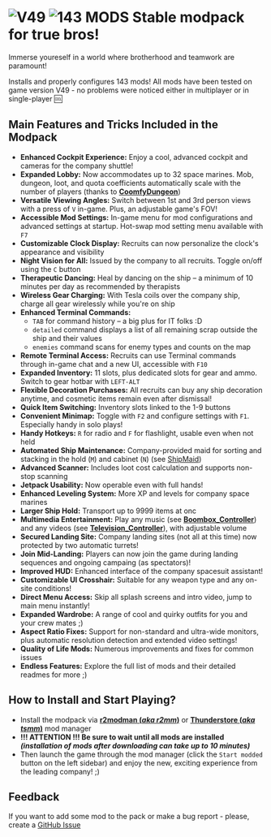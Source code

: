 # ![V49](https://img.shields.io/badge/V49-black?style=for-the-badge) ![143 MODS](https://img.shields.io/badge/143_MODS-black?style=for-the-badge) Stable modpack for true bros!

Immerse youreself in a world where brotherhood and teamwork are paramount!

Installs and properly configures 143 mods! All mods have been tested on game version V49 - no problems were noticed either in multiplayer or in single-player :cool:

## Main Features and Tricks Included in the Modpack

- **Enhanced Cockpit Experience:** Enjoy a cool, advanced cockpit and cameras for the company shuttle!
- **Expanded Lobby:** Now accommodates up to 32 space marines. Mob, dungeon, loot, and quota coefficients automatically scale with the number of players (thanks to [**CoomfyDungeon**](https://thunderstore.io/c/lethal-company/p/Coomfy/CoomfyDungeon/))
- **Versatile Viewing Angles:** Switch between 1st and 3rd person views with a press of `V` in-game. Plus, an adjustable game's FOV!
- **Accessible Mod Settings:** In-game menu for mod configurations and advanced settings at startup. Hot-swap mod setting menu available with `F7`
- **Customizable Clock Display:** Recruits can now personalize the clock's appearance and visibility
- **Night Vision for All:** Issued by the company to all recruits. Toggle on/off using the `C` button
- **Therapeutic Dancing:** Heal by dancing on the ship – a minimum of 10 minutes per day as recommended by therapists
- **Wireless Gear Charging:** With Tesla coils over the company ship, charge all gear wirelessly while you're on ship
- **Enhanced Terminal Commands:**
  - `TAB` for command history – a big plus for IT folks :D
  - `detailed` command displays a list of all remaining scrap outside the ship and their values
  - `enemies` command scans for enemy types and counts on the map
- **Remote Terminal Access:** Recruits can use Terminal commands through in-game chat and a new UI, accessible with `F10`
- **Expanded Inventory:** 11 slots, plus dedicated slots for gear and ammo. Switch to gear hotbar with `LEFT-ALT`
- **Flexible Decoration Purchases:** All recruits can buy any ship decoration anytime, and cosmetic items remain even after dismissal!
- **Quick Item Switching:** Inventory slots linked to the 1-9 buttons
- **Convenient Minimap:** Toggle with `F2` and configure settings with `F1`. Especially handy in solo plays!
- **Handy Hotkeys:** `R` for radio and `F` for flashlight, usable even when not held
- **Automated Ship Maintenance:** Company-provided maid for sorting and stacking in the hold (`M`) and cabinet (`N`) (see [ShipMaid](https://thunderstore.io/c/lethal-company/p/bozzobrain/ShipMaid/))
- **Advanced Scanner:** Includes loot cost calculation and supports non-stop scanning
- **Jetpack Usability:** Now operable even with full hands!
- **Enhanced Leveling System:** More XP and levels for company space marines
- **Larger Ship Hold:** Transport up to 9999 items at onc
- **Multimedia Entertainment:** Play any music (see [**Boombox_Controller**](https://thunderstore.io/c/lethal-company/p/KoderTeh/Boombox_Controller/)) and any videos (see [**Television_Controller**](https://thunderstore.io/c/lethal-company/p/KoderTeh/Television_Controller/)), with adjustable volume
- **Secured Landing Site:** Company landing sites (not all at this time) now protected by two automatic turrets!
- **Join Mid-Landing:** Players can now join the game during landing sequences and ongoing campaing (as spectators)!
- **Improved HUD:** Enhanced interface of the company spacesuit assistant!
- **Customizable UI Crosshair:** Suitable for any weapon type and any on-site conditions!
- **Direct Menu Access:** Skip all splash screens and intro video, jump to main menu instantly!
- **Expanded Wardrobe:** A range of cool and quirky outfits for you and your crew mates ;)
- **Aspect Ratio Fixes:** Support for non-standard and ultra-wide monitors, plus automatic resolution detection and extended video settings!
- **Quality of Life Mods:** Numerous improvements and fixes for common issues
- **Endless Features:** Explore the full list of mods and their detailed readmes for more ;)


## How to Install and Start Playing?

- Install the modpack via [**r2modman (_aka r2mm_)**](https://thunderstore.io/package/ebkr/r2modman) or [**Thunderstore (_aka tsmm_)**](https://www.overwolf.com/oneapp/Thunderstore-Thunderstore_Mod_Manager) mod manager
- **!!! ATTENTION !!! Be sure to wait until all mods are installed _(installation of mods after downloading can take up to 10 minutes)_**
- Then launch the game through the mod manager (click the `Start modded` button on the left sidebar) and enjoy the new, exciting experience from the leading company! ;)

## Feedback

If you want to add some mod to the pack or make a bug report - please, create a [GitHub Issue](https://github.com/h1kkan/LethalCompany-BrosPack/issues)
